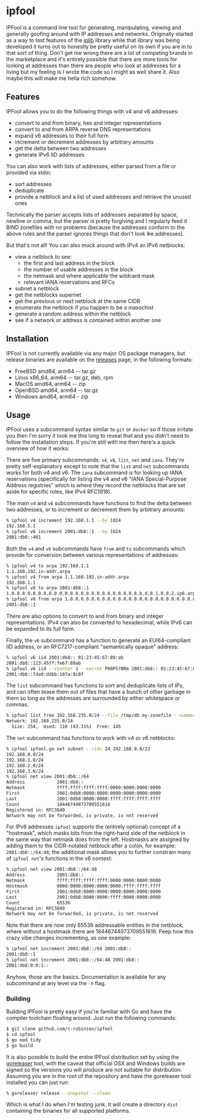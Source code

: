 # ipfool
IPFool is a command line tool for generating, manipulating, viewing and
generally goofing around with IP addresses and networks. Originally started
as a way to test features of the [iplib](https://github.com/c-robinson/iplib) library while that library was
being developed it turns out to honestly be pretty useful on its own if you
are in to that sort of thing. Don't get me wrong there are a lot of competing
brands in the marketplace and it's entirely possible that there are more tools
for looking at addresses than there are people who look at addresses for a
living but my feeling is I wrote the code so I might as well share it. Also
maybe this will make me hella rich somehow.

## Features
IPFool allows you to do the following things with v4 and v6 addresses:
 - convert to and from binary, hex and integer representations
 - convert to and from ARPA reverse DNS representations
 - expand v6 addresses to their full form
 - increment or decrement addresses by arbitrary amounts
 - get the delta between two addresses
 - generate IPv6 IID addresses

You can also work with lists of addresses, either parsed from a file or
provided via stdin:
 - sort addresses
 - deduplicate
 - provide a netblock and a list of used addresses and retrieve the unused ones

Technically the parser accepts lists of addresses separated by space, newline
or comma, but the parser is pretty forgiving and I regularly feed it BIND
zonefiles with no problems (because the addresses conform to the above rules
and the parser ignores things that don't look lke addresses).

But that's not all! You can also muck around with IPv4 an IPv6 netblocks:
 - view a netblock to see:
   - the first and last address in the block
   - the number of usable addresses in the block
   - the netmask and where applicable the wildcard mask
   - relevant IANA reservations and RFCs
 - subnet a netblock
 - get the netblocks supernet
 - get the previous or next netblock at the same CIDR
 - enumerate the netblock if you happen to be a masochist
 - generate a random address within the netblock
 - see if a network or address is contained within another one

## Installation
IPFool is not currently available via any major OS package managers, but
release binaries are available on the [releases](https://github.com/c-robinson/ipfool/releases)
page, in the following formats:

 - FreeBSD amd64, arm64 -- tar.gz
 - Linux x86_64, arm64 -- tar.gz, deb, rpm
 - MacOS amd64, arm64 -- zip
 - OpenBSD amd64, arm64 -- tar.gz
 - Windows amd64, arm64 - zip

## Usage
IPFool uses a subcommand syntax similar to `git` or `docker` so if those
irritate you then I'm sorry it took me this long to reveal that and you
didn't need to follow the installation steps. If you're still with me then
here's a quick overview of how it works:

There are five primary subcommands: `v4`, `v6`, `list`, `net` and `iana`. 
They're pretty self-explanatory except to note that the `list` and `net`
subcommands works for both v4 and v6. The `iana` subcommand is for looking up
IANA reservations (specifically for listing the v4 and v6 "IANA Special-Purpose
Address registries" which is where they record the netblocks that are set
aside for specific roles, like IPv4 RFC1918).

The main `v4` and `v6` subcommands have functions to find the delta between two
addresses, or to increment or decrement them by arbitrary amounts:
```bash
% ipfool v4 increment 192.168.1.1 --by 1024
192.168.5.1
% ipfool v6 increment 2001:db8::1 --by 1024
2001:db8::401
```

Both the `v4` and `v6` subcommands have `from` and `to` subcommands which
provide for conversion between various representations of addresses:
```bash
% ipfool v4 to arpa 192.168.1.1               
1.1.168.192.in-addr.arpa
% ipfool v4 from arpa 1.1.168.192.in-addr.arpa
192.168.1.1
% ipfool v6 to arpa 2001:db8::1
1.0.0.0.0.0.0.0.0.0.0.0.0.0.0.0.0.0.0.0.0.0.0.0.8.b.d.0.1.0.0.2.ip6.arpa
% ipfool v6 from arpa 1.0.0.0.0.0.0.0.0.0.0.0.0.0.0.0.0.0.0.0.0.0.0.0.8.b.d.0.1.0.0.2.ip6.arpa
2001:db8::1
```

There are also options to convert to and from binary and integer
representations. IPv4 can also be converted to hexadecimal; while IPv6 can
be expanded to its full form.

Finally, the `v6` subcommand has a function to generate an EUI64-compliant
IID address, or an RFC7217-compliant "semantically opaque" address:
```bash
% ipfool v6 iid 2001:db8:: 01:23:45:67:89:ab
2001:db8::123:45ff:fe67:89ab
% ipfool v6 iid --counter 1 --secret P00P570Rm 2001:db8:: 01:23:45:67:89:ab
2001:db8::7da9:ddbb:107a:8c07
```

The `list` subcommand has functions to sort and deduplicate lists of IPs,
and can often tease them out of files that have a bunch of other garbage in
them so long as the addresses are surrounded by either whitespace or commas.
```bash
% ipfool list free 192.168.235.0/24 --file /tmp/db.my-zonefile --summary=only
Network: 192.168.235.0/24
  Size: 254,  Used: 110 (43.31%)  Free: 145
```

The `net` subcommand has functions to work with v4 or v6 netblocks:
```bash
% ipfool ipfool.go net subnet --cidr 24 192.168.0.0/22
192.168.0.0/24
192.168.1.0/24
192.168.2.0/24
192.168.3.0/24
% ipfool net view 2001:db8::/64                                            
Address            2001:db8::      
Netmask            ffff:ffff:ffff:ffff:0000:0000:0000:0000
First              2001:0db8:0000:0000:0000:0000:0000:0000
Last               2001:0db8:0000:0000:ffff:ffff:ffff:ffff
Count              18446744073709551616
Registered in: RFC3849
Network may not be forwarded, is private, is not reserved
````

For IPv6 addresses `ipfool` supports the (entirely optional) concept of a
"hostmask", which masks bits from the right-hand side of the netblock in
the same way that netmask does from the left. Hostmasks are assigned by adding
them to the CIDR-notated netblock after a colon, for example:
`2001:db8::/64:48`; the additional mask allows you to further constrain many
of `ipfool net`'s functions in the v6 context:
```bash
% ipfool net view 2001:db8::/64:48                                           
Address            2001:db8::      
Netmask            ffff:ffff:ffff:ffff:0000:0000:0000:0000
Hostmask           0000:0000:0000:0000:0000:ffff:ffff:ffff
First              2001:0db8:0000:0000:0000:0000:0000:0000
Last               2001:0db8:0000:0000:ffff:0000:0000:0000
Count              65536           
Registered in: RFC3849
Network may not be forwarded, is private, is not reserved
```

Note that there are now only 65536 addressable entities in the netblock,
where without a hostmask there are 18446744073709551616. Peep how this
crazy vibe changes incrementing, as one example:
```bash
% ipfool net increment 2001:db8::/64 2001:db8:: 
2001:db8::1
% ipfool net increment 2001:db8::/64:48 2001:db8:: 
2001:db8:0:0:1::
```
Anyhow, those are the basics.  Documentation is available for any subcommand
at any  level via the `-h` flag.

### Building
Building IPFool is pretty easy if you're familiar with Go and have the
compiler toolchain floating around. Just run the following commands:

```bash
$ git clone github.com/c-robinson/ipfool
$ cd ipfool
$ go mod tidy
$ go build
```

It is also possible to build the entire IPFool distribution set by
using the [goreleaser](https://goreleaser.com) tool, with the caveat
that official OSX and Windows builds are signed so the versions you
will produce are not suitable for distribution. Assuming you are in the
root of the repository and have the goreleaser tool installed you can
just run:

```bash
% goreleaser release --snapshot --clean
```

Which is what I do when I'm testing junk. It will create a directory
`dist` containing the binaries for all supported platforms.